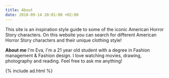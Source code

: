 ```yaml
---
title: About
date: 2018-09-14 20:01:00 +02:00
---
```


This site is an inspiration style guide to some of the iconic American Horror Story characters. On this website you can search for different American Horror Story characters and their unique clothing style!

**About me**
I'm Eva, I'm a 21 year old student with a degree in Fashion management & Fashion design. I love watching movies, drawing, photography and reading. Feel free to ask me anything!

{% include ad.html %}